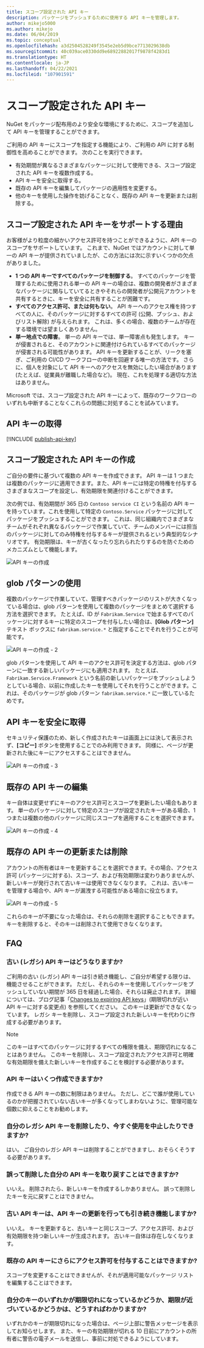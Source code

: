 ```yaml
---
title: スコープ設定された API キー
description: パッケージをプッシュするために使用する API キーを管理します。
author: mikejo5000
ms.author: mikejo
ms.date: 06/04/2019
ms.topic: conceptual
ms.openlocfilehash: a3d2504528249f3545e2eb5d9bce7713029638db
ms.sourcegitcommit: 40c039ace0330dd9e68922882017f9878f4283d1
ms.translationtype: HT
ms.contentlocale: ja-JP
ms.lasthandoff: 04/22/2021
ms.locfileid: "107901591"
---
```

# <a name="scoped-api-keys"></a>スコープ設定された API キー

NuGet をパッケージ配布用のより安全な環境にするために、スコープを追加して API キーを管理することができます。

ご利用の API キーにスコープを指定する機能により、ご利用の API に対する制御性を高めることができます。 次のことを実行できます。

- 有効期間が異なるさまざまなパッケージに対して使用できる、スコープ設定された API キーを複数作成する。
- API キーを安全に取得する。
- 既存の API キーを編集してパッケージの適用性を変更する。
- 他のキーを使用した操作を妨げることなく、既存の API キーを更新または削除する。

## <a name="why-do-we-support-scoped-api-keys"></a>スコープ設定された API キーをサポートする理由

お客様がより粒度の細かいアクセス許可を持つことができるように、API キーのスコープをサポートしています。 これまで、NuGet ではアカウントに対して単一の API キーが提供されていましたが、この方法には次に示すいくつかの欠点がありました。

- **1 つの API キーですべてのパッケージを制御する**。 すべてのパッケージを管理するために使用される単一の API キーの場合は、複数の開発者がさまざまなパッケージに関与していてるときやそれらの開発者が公開元アカウントを共有するときに、キーを安全に共有することが困難です。
- **すべてのアクセス許可、または何もない**。 API キーへのアクセス権を持つすべての人に、そのパッケージに対するすべての許可 (公開、プッシュ、およびリスト解除) が与えられます。 これは、多くの場合、複数のチームが存在する環境では望ましくありません。
- **単一地点での障害**。 単一の API キーでは、単一障害点も発生します。 キーが侵害されると、そのアカウントに関連付けられているすべてのパッケージが侵害される可能性があります。 API キーを更新することが、リークを塞ぎ、ご利用の CI/CD ワークフローの中断を回避する唯一の方法です。 さらに、個人を対象にして API キーへのアクセスを無効にしたい場合があります (たとえば、従業員が離職した場合など)。 現在、これを処理する適切な方法はありません。

Microsoft では、スコープ設定された API キーによって、既存のワークフローのいずれも中断することなくこれらの問題に対処することを試みています。

## <a name="acquire-an-api-key"></a>API キーの取得

[!INCLUDE [publish-api-key](../quickstart/includes/publish-api-key.md)]

## <a name="create-scoped-api-keys"></a>スコープ設定された API キーの作成

ご自分の要件に基づいて複数の API キーを作成できます。 API キーは 1 つまたは複数のパッケージに適用できます。また、API キーには特定の特権を付与するさまざまなスコープを設定し、有効期限を関連付けることができます。

次の例では、有効期間が 365 日の `Contoso service CI` という名前の API キーを持っています。これを使用して特定の `Contoso.Service` パッケージに対してパッケージをプッシュすることができます。 これは、同じ組織内でさまざまなチームがそれぞれ異なるパッケージで作業していて、チームのメンバーには担当のパッケージに対してのみ特権を付与するキーが提供されるという典型的なシナリオです。 有効期限は、キーが古くなったり忘れられたりするのを防ぐためのメカニズムとして機能します。

![API キーの作成](media/scoped-api-keys-create-new.png)

## <a name="use-glob-patterns"></a>glob パターンの使用

複数のパッケージで作業していて、管理すべきパッケージのリストが大きくなっている場合は、glob パターンを使用して複数のパッケージをまとめて選択する方法を選択できます。 たとえば、ID が `Fabrikam.Service` で始まるすべてのパッケージに対するキーに特定のスコープを付与したい場合は、**[Glob パターン]** テキスト ボックスに `fabrikam.service.*` と指定することでそれを行うことが可能です。

![API キーの作成 - 2](media/scoped-api-keys-glob-pattern.png)

glob パターンを使用して API キーのアクセス許可を決定する方法は、glob パターンに一致する新しいパッケージにも適用されます。 たとえば、`Fabrikam.Service.Framework` という名前の新しいパッケージをプッシュしようとしている場合、以前に作成したキーを使用してそれを行うことができます。これは、そのパッケージが glob パターン `fabrikam.service.*` に一致しているためです。

## <a name="obtain-api-keys-securely"></a>API キーを安全に取得

セキュリティ保護のため、新しく作成されたキーは画面上には決して表示されず、**[コピー]** ボタンを使用することでのみ利用できます。 同様に、ページが更新された後にキーにアクセスすることはできません。

![API キーの作成 - 3](media/scoped-api-keys-obtain-keys.png)

## <a name="edit-existing-api-keys"></a>既存の API キーの編集

キー自体は変更せずにキーのアクセス許可とスコープを更新したい場合もあります。 単一のパッケージに対して特定のスコープが設定されたキーがある場合、1 つまたは複数の他のパッケージに同じスコープを適用することを選択できます。

![API キーの作成 - 4](media/scoped-api-keys-edit.png)

## <a name="refresh-or-delete-existing-api-keys"></a>既存の API キーの更新または削除

アカウントの所有者はキーを更新することを選択できます。その場合、アクセス許可 (パッケージに対する)、スコープ、および有効期限は変わりありませんが、新しいキーが発行されて古いキーは使用できなくなります。 これは、古いキーを管理する場合や、API キーが漏洩する可能性がある場合に役立ちます。

![API キーの作成 - 5](media/scoped-api-keys-refresh.png)

これらのキーが不要になった場合は、それらの削除を選択することもできます。 キーを削除すると、そのキーは削除されて使用できなくなります。

## <a name="faqs"></a>FAQ

### <a name="what-happens-to-my-old-legacy-api-key"></a>古い (レガシ) API キーはどうなりますか?

ご利用の古い (レガシ) API キーは引き続き機能し、ご自分が希望する限りは、機能させることができます。 ただし、それらのキーを使用してパッケージをプッシュしていない期間が 365 日を経過した場合、それらは廃止されます。 詳細については、ブログ記事「[Changes to expiring API keys](https://blog.nuget.org/20160825/Changes-to-Expiring-API-Keys.html)」(期限切れが近い API キーに対する変更点) を参照してください。 このキーは更新ができなくなっています。 レガシ キーを削除し、スコープ設定された新しいキーを代わりに作成する必要があります。

> [!NOTE]
> このキーはすべてのパッケージに対するすべての権限を備え、期限切れになることはありません。 このキーを削除し、スコープ設定されたアクセス許可と明確な有効期限を備えた新しいキーを作成することを検討する必要があります。

### <a name="how-many-api-keys-can-i-create"></a>API キーはいくつ作成できますか? 

作成できる API キーの数に制限はありません。 ただし、どこで誰が使用しているのかが把握されていない古いキーが多くなってしまわないように、管理可能な個数に抑えることをお勧めします。

### <a name="can-i-delete-my-legacy-api-key-or-discontinue-using-now"></a>自分のレガシ API キーを削除したり、今すぐ使用を中止したりできますか?

はい。 ご自分のレガシ API キーは削除することができますし、おそらくそうする必要があります。

### <a name="can-i-get-back-my-api-key-that-i-deleted-by-mistake"></a>誤って削除した自分の API キーを取り戻すことはできますか?

いいえ。 削除されたら、新しいキーを作成するしかありません。 誤って削除したキーを元に戻すことはできません。

### <a name="does-the-old-api-key-continue-to-work-upon-api-key-refresh"></a>古い API キーは、API キーの更新を行っても引き続き機能しますか?

いいえ。 キーを更新すると、古いキーと同じスコープ、アクセス許可、および有効期限を持つ新しいキーが生成されます。 古いキー自体は存在しなくなります。

### <a name="can-i-give-more-permissions-to-an-existing-api-key"></a>既存の API キーにさらにアクセス許可を付与することはできますか?

スコープを変更することはできませんが、それが適用可能なパッケージ リストを編集することはできます。

### <a name="how-do-i-know-if-any-of-my-keys-expired-or-are-getting-expired"></a>自分のキーのいずれかが期限切れになっているかどうか、期限が近づいているかどうかは、どうすればわかりますか?

いずれかのキーが期限切れになった場合は、ページ上部に警告メッセージを表示してお知らせします。 また、キーの有効期限が切れる 10 日前にアカウントの所有者に警告の電子メールを送信し、事前に対処できるようにしています。